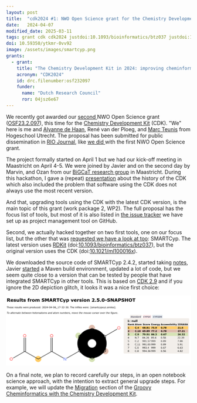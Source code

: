 ```yaml
---
layout: post
title:  "cdk2024 #1: NWO Open Science grant for the Chemistry Development Kit"
date:   2024-04-07
modified_date: 2025-03-11
tags: grant cdk cdk2024 justdoi:10.1093/bioinformatics/btz037 justdoi:10.1021/ml100016x
doi: 10.59350/ytkmr-0vv92
image: /assets/images/smartcyp.png
grants:
  - grant:
    title: "The Chemistry Development Kit in 2024: improving cheminformatics research"
    acronym: "CDK2024"
    id: drc.filenumber:osf232097
    funder:
      name: "Dutch Research Council"
      ror: 04jsz6e67
---
```


We recently got awarded our [second <i class="fa-solid fa-recycle fa-xs"></i>](https://chem-bla-ics.linkedchemistry.info/2022/03/05/bridgedb-nwo-grant-update-1-first-steps.html)
NWO Open Science grant ([OSF23.2.097](https://www.nwo.nl/en/projects/osf232097)),
this time for the [Chemistry Development Kit](https://cdk.github.io/) (CDK).
"We" here is me and [Alyanne de Haan](https://orcid.org/0000-0003-0896-0906), René van der Ploeg, and
[Marc Teunis](https://orcid.org/0000-0002-3496-6669) from Hogeschool Utrecht.
The proposal has been submitted for public dissemination in [RIO Journal](https://riojournal.com/), like
[we did <i class="fa-solid fa-recycle fa-xs"></i>](http://localhost:4000/2022/04/17/bridgedb-nwo-grant-update-2-building-up.html)
with the first NWO Open Science grant.

The project formally started on April 1 but we had our kick-off meeting in Maastricht on April 4-5.
We were joined by Javier and on the second day by Marvin, and Ozan from our [BiGCaT research group](https://www.maastrichtuniversity.nl/research/bioinformatics)
in Maastricht. During this hackathon, I gave a (repeat) [presentation](https://zenodo.org/records/6414204)
about the history of the CDK which also included the problem that software using the CDK does not
always use the most recent version.

And that, upgrading tools using the CDK with the latest CDK version, is the main topic of this grant (work package 2, WP2).
The full proposal has the focus list of tools, but most of it is also listed in
[the issue tracker](https://github.com/cdk/nwo-openscience-2024/issues) we have set up as project
management tool on GitHub.

Second, we actually hacked together on two first tools, one on our focus list, but the other that was
[requested we have a look at too](https://github.com/cdk/nwo-openscience-2024/issues/22): SMARTCyp.
The latest version uses [RDKit](https://www.rdkit.org/) (doi:[10.1093/bioinformatics/btz037](https://doi.org/10.1093/bioinformatics/btz037)),
but the original version uses the CDK (doi:[10.1021/ml100016x](https://doi.org/10.1021/ml100016x)).

We downloaded the source code of SMARTCyp 2.4.2, started taking [notes](https://github.com/cdk/nwo-openscience-2024/blob/main/monitoring/smartcyp.md),
Javier [started](https://github.com/cdk/smartcyp) a Maven build environment, updated a lot of code, but we seem quite close to a version that can be tested by
people that have integrated SMARTCyp in other tools. This is based on [CDK 2.9](https://github.com/cdk/cdk/releases/tag/cdk-2.9)
and if you ignore the 2D depiction glitch, it looks it was a nice first choice:

![](/assets/images/smartcyp.png)

On a final note, we plan to record carefully our steps, in an open notebook science approach, with
the intention to extract general upgrade steps. For example, we will update the
[Migration](https://egonw.github.io/cdkbook/migration.html) section of the
[Groovy Cheminformatics with the Chemistry Development Kit](https://egonw.github.io/cdkbook/).
